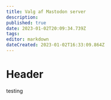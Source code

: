 ```yaml
---
title: Valg af Mastodon server
description: 
published: true
date: 2023-01-02T20:09:34.739Z
tags: 
editor: markdown
dateCreated: 2023-01-02T16:33:09.864Z
---
```


# Header
testing